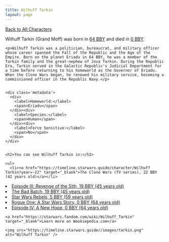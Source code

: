 ```yaml
---
title: Wilhuff Tarkin
layout: page
---
```

<a href="/character" class="smaller">Back to All Characters</a>

<div class="container">
  <div class="col-10">
    <p>
    Wilhuff Tarkin (Grand Moff)     was born in <a href="https://timeline.starwars.guide/character/Wilhuff Tarkin?year=-64" target="_blank">64 BBY</a> and died in <a href="https://timeline.starwars.guide/character/Wilhuff Tarkin?year=0" target="_blank">0 BBY</a>.        
    </p>

    <p>Wilhuff Tarkin was a politician, bureaucrat, and military officer whose career spanned the Fall of the Republic and the Age of the Empire. Born on the planet Eriadu in 64 BBY, he was a member of the Tarkin family and the great-nephew of Jova Tarkin. During the Republic Era, Tarkin served in the Galactic Republic's Judicial Department for a time before returning to his homeworld as the Governor of Eriadu. When the Clone Wars began, he renewed his military service, becoming a commissioned officer in the Republic Navy.</p>


    <div class='metadata'>
      <div>
        <label>Homeworld:</label>
        <span>Eriadu</span>
      </div><div>
        <label>Species:</label>
        <span>Human</span>
      </div><div>
        <label>Force Sensitive:</label>
        <span>No</span>
      </div>
    </div>


    <h2>You can see Wilhuff Tarkin in:</h2>

    <ul>
      <li><a href="https://timeline.starwars.guide/character/Wilhuff Tarkin?year=-22" target="_blank">The Clone Wars (TV series), 22 BBY (42 years old)</a></li>
  <li><a href="https://timeline.starwars.guide/character/Wilhuff Tarkin?year=-19" target="_blank">Episode III: Revenge of the Sith, 19 BBY (45 years old)</a></li>
  <li><a href="https://timeline.starwars.guide/character/Wilhuff Tarkin?year=-19" target="_blank">The Bad Batch, 19 BBY (45 years old)</a></li>
  <li><a href="https://timeline.starwars.guide/character/Wilhuff Tarkin?year=-5" target="_blank">Star Wars Rebels, 5 BBY (59 years old)</a></li>
  <li><a href="https://timeline.starwars.guide/character/Wilhuff Tarkin?year=0" target="_blank">Rogue One: A Star Wars Story, 0 BBY (64 years old)</a></li>
  <li><a href="https://timeline.starwars.guide/character/Wilhuff Tarkin?year=0" target="_blank">Episode IV: A New Hope, 0 BBY (64 years old)</a></li>
    </ul>

    <a href="https://starwars.fandom.com/wiki/Wilhuff_Tarkin" target="_blank">Learn more on Wookiepedia.com</a>
  </div>
  <div class="character_image col-2">
    
    <img src="https://timeline.starwars.guide//images/tarkin.png" alt="Wilhuff Tarkin" />
  </div>
</div>
